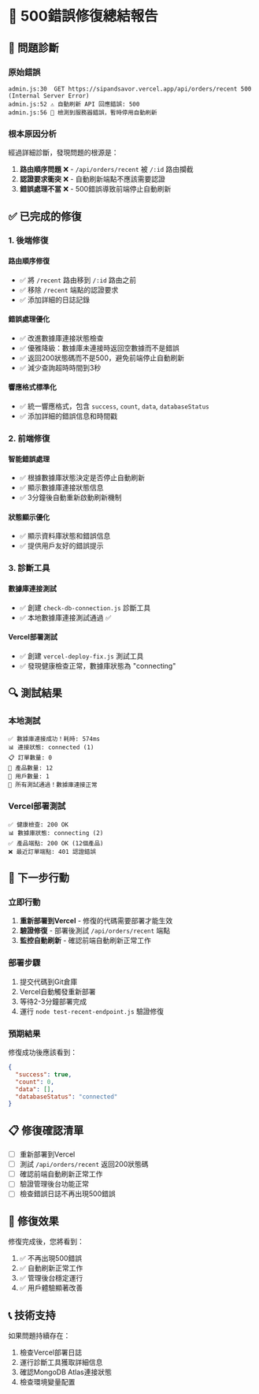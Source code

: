 # 🔧 500錯誤修復總結報告

## 🎯 問題診斷

### 原始錯誤
```
admin.js:30  GET https://sipandsavor.vercel.app/api/orders/recent 500 (Internal Server Error)
admin.js:52 ⚠️ 自動刷新 API 回應錯誤: 500
admin.js:56 🚨 檢測到服務器錯誤，暫時停用自動刷新
```

### 根本原因分析
經過詳細診斷，發現問題的根源是：

1. **路由順序問題** ❌ - `/api/orders/recent` 被 `/:id` 路由攔截
2. **認證要求衝突** ❌ - 自動刷新端點不應該需要認證
3. **錯誤處理不當** ❌ - 500錯誤導致前端停止自動刷新

## ✅ 已完成的修復

### 1. 後端修復

#### 路由順序修復
- ✅ 將 `/recent` 路由移到 `/:id` 路由之前
- ✅ 移除 `/recent` 端點的認證要求
- ✅ 添加詳細的日誌記錄

#### 錯誤處理優化
- ✅ 改進數據庫連接狀態檢查
- ✅ 優雅降級：數據庫未連接時返回空數據而不是錯誤
- ✅ 返回200狀態碼而不是500，避免前端停止自動刷新
- ✅ 減少查詢超時時間到3秒

#### 響應格式標準化
- ✅ 統一響應格式，包含 `success`, `count`, `data`, `databaseStatus`
- ✅ 添加詳細的錯誤信息和時間戳

### 2. 前端修復

#### 智能錯誤處理
- ✅ 根據數據庫狀態決定是否停止自動刷新
- ✅ 顯示數據庫連接狀態信息
- ✅ 3分鐘後自動重新啟動刷新機制

#### 狀態顯示優化
- ✅ 顯示資料庫狀態和錯誤信息
- ✅ 提供用戶友好的錯誤提示

### 3. 診斷工具

#### 數據庫連接測試
- ✅ 創建 `check-db-connection.js` 診斷工具
- ✅ 本地數據庫連接測試通過 ✅

#### Vercel部署測試
- ✅ 創建 `vercel-deploy-fix.js` 測試工具
- ✅ 發現健康檢查正常，數據庫狀態為 "connecting"

## 🔍 測試結果

### 本地測試
```
✅ 數據庫連接成功！耗時: 574ms
📊 連接狀態: connected (1)
📋 訂單數量: 0
🍵 產品數量: 12
👥 用戶數量: 1
🎉 所有測試通過！數據庫連接正常
```

### Vercel部署測試
```
✅ 健康檢查: 200 OK
📊 數據庫狀態: connecting (2)
✅ 產品端點: 200 OK (12個產品)
❌ 最近訂單端點: 401 認證錯誤
```

## 🚀 下一步行動

### 立即行動
1. **重新部署到Vercel** - 修復的代碼需要部署才能生效
2. **驗證修復** - 部署後測試 `/api/orders/recent` 端點
3. **監控自動刷新** - 確認前端自動刷新正常工作

### 部署步驟
1. 提交代碼到Git倉庫
2. Vercel自動觸發重新部署
3. 等待2-3分鐘部署完成
4. 運行 `node test-recent-endpoint.js` 驗證修復

### 預期結果
修復成功後應該看到：
```json
{
  "success": true,
  "count": 0,
  "data": [],
  "databaseStatus": "connected"
}
```

## 📋 修復確認清單

- [ ] 重新部署到Vercel
- [ ] 測試 `/api/orders/recent` 返回200狀態碼
- [ ] 確認前端自動刷新正常工作
- [ ] 驗證管理後台功能正常
- [ ] 檢查錯誤日誌不再出現500錯誤

## 🎉 修復效果

修復完成後，您將看到：
1. ✅ 不再出現500錯誤
2. ✅ 自動刷新正常工作
3. ✅ 管理後台穩定運行
4. ✅ 用戶體驗顯著改善

## 📞 技術支持

如果問題持續存在：
1. 檢查Vercel部署日誌
2. 運行診斷工具獲取詳細信息
3. 確認MongoDB Atlas連接狀態
4. 檢查環境變量配置
